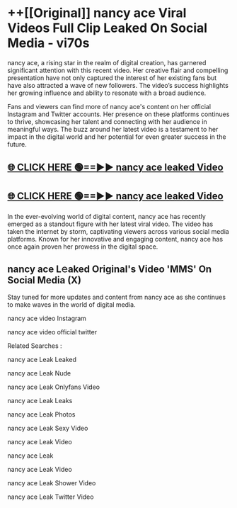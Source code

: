 # ++[[Original]] nancy ace Viral Videos Full Clip Leaked On Social Media - vi70s<br>

nancy ace, a rising star in the realm of digital creation, has garnered significant attention with this recent video. Her creative flair and compelling presentation have not only captured the interest of her existing fans but have also attracted a wave of new followers. The video’s success highlights her growing influence and ability to resonate with a broad audience.

Fans and viewers can find more of nancy ace's content on her official Instagram and Twitter accounts. Her presence on these platforms continues to thrive, showcasing her talent and connecting with her audience in meaningful ways. The buzz around her latest video is a testament to her impact in the digital world and her potential for even greater success in the future.


## [🌐 CLICK HERE 🟢==►► nancy ace leaked Video ](https://onlyclips.site?title=nancy_ace&ref=git)

## [🌐 CLICK HERE 🟢==►► nancy ace leaked Video ](https://onlyclips.site?title=nancy_ace&ref=git)


In the ever-evolving world of digital content, nancy ace has recently emerged as a standout figure with her latest viral video. The video has taken the internet by storm, captivating viewers across various social media platforms. Known for her innovative and engaging content, nancy ace has once again proven her prowess in the digital space.



## nancy ace L𝚎aked Original's Video 'MMS' On Social Media (X)


Stay tuned for more updates and content from nancy ace as she continues to make waves in the world of digital media.

nancy ace video Instagram

nancy ace video official twitter


Related Searches :

nancy ace Leak Leaked

nancy ace Leak Nude

nancy ace Leak Onlyfans Video

nancy ace Leak Leaks

nancy ace Leak Photos

nancy ace Leak Sexy Video

nancy ace Leak Video

nancy ace Leak

nancy ace Leak Video

nancy ace Leak Shower Video

nancy ace Leak Twitter Video

